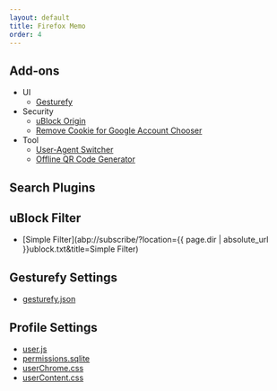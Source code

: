 ```yaml
---
layout: default
title: Firefox Memo
order: 4
---
```

## Add-ons

- UI
  - [Gesturefy](https://addons.mozilla.org/firefox/addon/gesturefy/)
- Security
  - [uBlock Origin](https://addons.mozilla.org/firefox/addon/ublock-origin/)
  - [Remove Cookie for Google Account Chooser](https://addons.mozilla.org/firefox/addon/remove-cookie-for-google-ac/)
- Tool
  - [User-Agent Switcher](https://addons.mozilla.org/firefox/addon/user-agent-switcher-revived/)
  - [Offline QR Code Generator](https://addons.mozilla.org/ja/firefox/addon/offline-qr-code-generator/)

## Search Plugins

## uBlock Filter

- [Simple Filter](abp://subscribe/?location={{ page.dir | absolute_url }}ublock.txt&title=Simple Filter)

## Gesturefy Settings

- [gesturefy.json](gesturefy.json)

## Profile Settings

- [user.js](profile/user.js)
- [permissions.sqlite](profile/permissions.sqlite)
- [userChrome.css](profile/chrome/userChrome.css)
- [userContent.css](profile/chrome/userContent.css)
